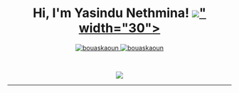 <h1 align="center">
Hi, I'm Yasindu Nethmina!
	<a href="https://github.com/YasinduNethmina" target="_self">
		<img src="<div class="https://media.giphy.com/media/hvRJCLFzcasrR4ia7z/giphy.gif"></script>" width="30">
	</a>
</h1>
<p align="center">
	<a href="https://github.com/Bouaskaoun">
		<img src="https://komarev.com/ghpvc/?username=bouaskaoun&label=Profile%20views&color=0e75b6&style=flat" alt="bouaskaoun" />
	</a>
	<a href="https://github.com/Bouaskaoun">
		<img src="https://img.shields.io/github/followers/bouaskaoun?label=Followers" alt="bouaskaoun" />
	</a>
</p>
<br/>
<p align="center">
	<a href="https://github.com/Bouaskaoun">
		<img src="https://readme-typing-svg.herokuapp.com?lines=Frontend+Engineer+|+Blockchain+Developer;Always%20learning%20new%20things&center=true&width=380&height=45">
	</a>
</p>

<hr>
